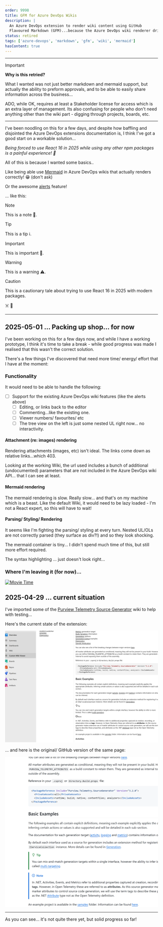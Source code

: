 ```yaml
---
order: 9998
title: GFM for Azure DevOps Wikis
description: |
  An Azure DevOps extension to render wiki content using GitHub
  Flavoured Markdown (GFM)...because the Azure DevOps wiki renderer drives me crazy 🤬
status: retired
tags: ['azure-devops', 'markdown', 'gfm', 'wiki', 'mermaid']
hasContent: true
---
```


---
> [!IMPORTANT]
> **Why is this retried?**
>
> What I wanted was not just better markdown and mermaid support, but actually the ability to preform approvals,
> and to be able to easily share information across the business...
>
> ADO, while OK, requires at least a Stakeholder license for access which is an extra layer of management.
> Its also confusing for people who don't need anything other than the wiki part - digging through projects,
> boards, etc.

---

I've been noodling on this for a few days, and despite how baffling and disjointed the Azure DevOps extensions documentation is, I think I've got a good start on a workable solution...

_Being forced to use React 16 in 2025 while using _any_ other npm packages is a painful experience! 🩻_

All of this is because I wanted some basics..

Like being able use [Mermaid](https://mermaid-js.github.io/mermaid/#/) in Azure DevOps wikis that actually renders correctly! 😁 (don't ask)

Or the awesome [alerts](https://docs.github.com/en/get-started/writing-on-github/getting-started-with-writing-and-formatting-on-github/basic-writing-and-formatting-syntax#alerts) feature!

... like this:

> [!NOTE]
> This is a note 📔.

> [!TIP]
> This is a tip ℹ️.

> [!IMPORTANT]
> This is important 🔔.

> [!WARNING]
> This is a warning ⚠️.

> [!CAUTION]
> This is a cautionary tale about trying to use React 16 in 2025 with modern packages.
>
> ☠️ 📎

---

## 2025-05-01 ... Packing up shop... for now

I've been working on this for a few days now, and while I have a working prototype, I think it's time to take a break - while good progress was made I realised that this
wasn't the correct solution.

There's a few things I've discovered that need more time/ energy/ effort that I have at the moment:

### Functionality

It would need to be able to handle the following:

- [ ] Support for the existing Azure DevOps wiki features (like the alerts above)
  - [ ] Editing, or links back to the editor
  - [ ] Commenting...like the existing one.
  - [ ] Viewer numbers/ favourites/ etc
  - [ ] The tree view on the left is just some nested UL right now... no interactivity.

#### Attachment (re: images) rendering

Rendering attachments (images, etc) isn't ideal. The links come down as relative links...which 403.

Looking at the working Wiki, the url used includes a bunch of additional (undocumented) parameters that are not included in the Azure DevOps wiki API... that I can see at least.

#### Mermaid rendering

The mermaid rendering is slow. Really slow... and that's on my machine which is a beast. Like the default Wiki, it would need to be lazy loaded - I'm not a React expert, so this will have to wait!

#### Parsing/ Styling/ Rendering

It seems like I'm fighting the parsing/ styling at every turn. Nested UL/OLs are not correctly parsed (they surface as div?!) and so they look shocking.

The mermaid container is tiny... I didn't spend much time of this, but still more effort required.

The syntax highlighting ... just doesn't look right...

### Where I'm leaving it (for now)...

[![Movie Time](https://img.youtube.com/vi/8kAyNp6fXZQ/0.jpg)](https://www.youtube.com/watch?v=8kAyNp6fXZQ)

## 2025-04-29 ... current situation

I've imported some of the [Purview Telemetry Source Generator](https://github.com/kjldev/purview-telemetry-sourcegenerator) wiki to help with testing...

Here's the current state of the extension:

![Azure DevOps Wiki, with GFM](./gfm-azure-devops/azure-devops-wiki-gfm.png)

... and here is the original/ GitHub version of the same page:

![GitHub Wiki, with GFM](./gfm-azure-devops/github-wiki.png)

---

As you can see... it's not quite there yet, but solid progress so far!
